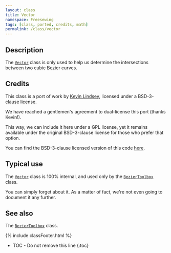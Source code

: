 ```yaml
---
layout: class
title: Vector
namespace: Freesewing
tags: [class, ported, credits, math]
permalink: /class/vector
---
```

## Description 

The [`Vector`](vector) class is only used to help us 
determine the intersections between two cubic Bezier curves.

## Credits

This class is a port of work by [Kevin Lindsey](http://www.kevlindev.com/),
licensed under a BSD-3-clause license.

We have reached a gentlemen's agreement to dual-license this port (thanks Kevin!).

This way, we can include it here under a GPL license, yet it remains
available under the original BSD-3-clause license
for those who prefer that option.

You can find the BSD-3-clause licensed version of this code [here](/fixme).

## Typical use

The [`Vector`](vector) class is 100% internal, and used
only by the [`BezierToolbox`](beziertoolbox) class. 

You can simply forget about it. As a matter of fact, we're not even going
to document it any further.

## See also

The [`BezierToolbox`](beziertoolbox) class.

{% include classFooter.html %}
* TOC - Do not remove this line
{:toc}

